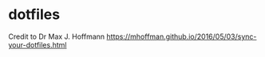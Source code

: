 # dotfiles

Credit to Dr Max J. Hoffmann https://mhoffman.github.io/2016/05/03/sync-your-dotfiles.html
